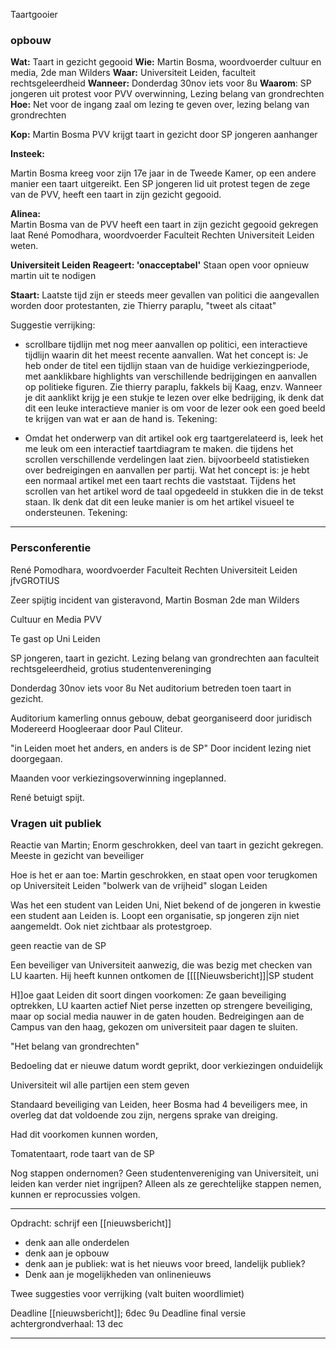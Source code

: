 Taartgooier

### opbouw
**Wat:** Taart in gezicht gegooid
**Wie:** Martin Bosma, woordvoerder cultuur en media, 2de man Wilders 
**Waar:** Universiteit Leiden, faculteit rechtsgeleerdheid 
**Wanneer:** Donderdag 30nov iets voor 8u
**Waarom**: SP jongeren uit protest voor PVV overwinning, Lezing belang van grondrechten
**Hoe:** Net voor de ingang zaal om lezing te geven over, lezing belang van grondrechten

**Kop:** Martin Bosma PVV krijgt taart in gezicht door SP jongeren aanhanger

**Insteek:**

Martin Bosma kreeg voor zijn 17e jaar in de Tweede Kamer, op een andere manier een taart uitgereikt. Een SP jongeren lid uit protest tegen de zege van de PVV, heeft een taart in zijn gezicht gegooid. 

**Alinea:**  
Martin Bosma van de PVV heeft een taart in zijn gezicht gegooid gekregen laat René Pomodhara, woordvoerder Faculteit Rechten Universiteit Leiden weten.

**Universiteit Leiden Reageert: 'onacceptabel'**
Staan open voor opnieuw martin uit te nodigen





**Staart:**
Laatste tijd zijn er steeds meer gevallen van politici die aangevallen worden door protestanten, zie Thierry paraplu, 
"tweet als citaat"

Suggestie verrijking:
- scrollbare tijdlijn met nog meer aanvallen op politici, een interactieve tijdlijn waarin dit het meest recente aanvallen.
Wat het concept is: Je heb onder de titel een tijdlijn staan van de huidige verkiezingperiode, met aanklikbare highlights van verschillende bedrijgingen en aanvallen op politieke figuren.
Zie thierry paraplu, fakkels bij Kaag, enzv.
Wanneer je dit aanklikt krijg je een stukje te lezen over elke bedrijging, ik denk dat dit een leuke interactieve manier is om voor de lezer ook een goed beeld te krijgen van wat er aan de hand is. 
Tekening:


- Omdat het onderwerp van dit artikel ook erg taartgerelateerd is, leek het me leuk om een interactief taartdiagram te maken. die tijdens het scrollen verschillende verdelingen laat zien. bijvoorbeeld statistieken over bedreigingen en aanvallen per partij.
Wat het concept is: je hebt een normaal artikel met een taart rechts die vaststaat. Tijdens het scrollen van het artikel word de taal opgedeeld in stukken die in de tekst staan. Ik denk dat dit een leuke manier is om het artikel visueel te ondersteunen.
Tekening:



---


### Persconferentie

René Pomodhara, woordvoerder Faculteit Rechten Universiteit Leiden
jfvGROTIUS

Zeer spijtig incident van gisteravond, Martin Bosman 2de man Wilders

Cultuur en Media PVV

Te gast op Uni Leiden


SP jongeren, taart in gezicht.
Lezing belang van grondrechten
aan faculteit rechtsgeleerdheid, grotius studentenvereninging

Donderdag 30nov iets voor 8u
Net auditorium betreden toen taart in gezicht.

Auditorium kamerling onnus gebouw, debat georganiseerd door juridisch 
Modereerd Hoogleeraar door Paul Cliteur.

"in Leiden moet het anders, en anders is de SP"
Door incident lezing niet doorgegaan.

Maanden voor verkiezingsoverwinning ingeplanned.

René betuigt spijt.

### Vragen uit publiek

Reactie van Martin;
Enorm geschrokken, deel van taart in gezicht gekregen.
Meeste in gezicht van beveiliger


Hoe is het er aan toe:
Martin geschrokken, en staat open voor terugkomen op Universiteit Leiden
"bolwerk van de vrijheid" slogan Leiden


Was het een student van Leiden Uni,
Niet bekend of de jongeren in kwestie een student aan Leiden is.
Loopt een organisatie, sp jongeren zijn niet aangemeldt. Ook niet zichtbaar als protestgroep.

geen reactie van de SP

Een beveiliger van Universiteit aanwezig, die was bezig met checken van LU kaarten.
Hij heeft kunnen ontkomen de [[[[Nieuwsbericht]]|SP student

H]]oe gaat Leiden dit soort dingen voorkomen:
Ze gaan beveiliging optrekken, LU kaarten actief 
Niet perse inzetten op strengere beveiliging, maar op social media nauwer in de gaten houden. Bedreigingen aan de Campus van den haag, gekozen om universiteit paar dagen te sluiten.

"Het belang van grondrechten"

Bedoeling dat er nieuwe datum wordt geprikt, door verkiezingen onduidelijk

Universiteit wil alle partijen een stem geven

Standaard beveiliging van Leiden, heer Bosma had 4 beveiligers mee, in overleg dat dat voldoende zou zijn, nergens sprake van dreiging.

Had dit voorkomen kunnen worden, 

Tomatentaart, rode taart van de SP

Nog stappen ondernomen? Geen studentenvereniging van Universiteit, uni leiden kan verder niet ingrijpen? Alleen als ze gerechtelijke stappen nemen, kunnen er reprocussies volgen.


---

Opdracht: schrijf een [[nieuwsbericht]]
- denk aan alle onderdelen
- denk aan je opbouw
- denk aan je publiek: wat is het nieuws voor breed, landelijk publiek?
- Denk aan je mogelijkheden van onlinenieuws

Twee suggesties voor verrijking (valt buiten woordlimiet)

Deadline [[nieuwsbericht]]; 6dec 9u
Deadline final versie achtergrondverhaal: 13 dec

---


